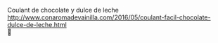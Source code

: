 Coulant de chocolate y dulce de leche	http://www.conaromadevainilla.com/2016/05/coulant-facil-chocolate-dulce-de-leche.html	
਍